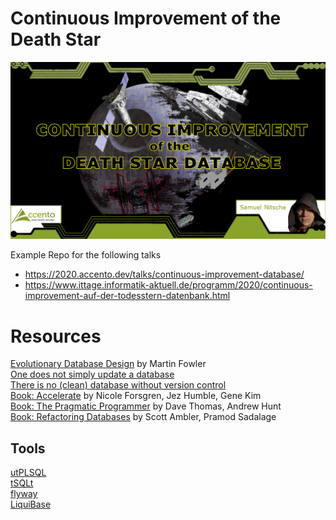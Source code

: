 # Continuous Improvement of the Death Star
![Announcement](img/AccentoDev_2020_Improvement_DeathStar_announcement.png)  

Example Repo for the following talks
- https://2020.accento.dev/talks/continuous-improvement-database/
- https://www.ittage.informatik-aktuell.de/programm/2020/continuous-improvement-auf-der-todesstern-datenbank.html

# Resources
[Evolutionary Database Design](https://www.martinfowler.com/articles/evodb.html) by Martin Fowler  
[One does not simply update a database](https://cleandatabase.wordpress.com/2017/11/28/one-does-not-simply-update-a-database-migration-based-database-development/)  
[There is no (clean) database without version control](https://cleandatabase.wordpress.com/2017/09/22/there-is-no-clean-database-development-without-version-control/)  
[Book: Accelerate](https://www.amazon.com/Accelerate-Software-Performing-Technology-Organizations/dp/1942788339) by Nicole Forsgren, Jez Humble, Gene Kim  
[Book: The Pragmatic Programmer](https://www.amazon.com/Pragmatic-Programmer-journey-mastery-Anniversary/dp/0135957052) by Dave Thomas, Andrew Hunt  
[Book: Refactoring Databases](https://www.amazon.com/Refactoring-Databases-Evolutionary-Addison-Wesley-Signature-ebook/dp/B001QAP36E) by Scott Ambler, Pramod Sadalage  

## Tools

[utPLSQL](http://utplsql.org)  
[tSQLt](https://tsqlt.org/)  
[flyway](https://flywaydb.org/)  
[LiquiBase](https://www.liquibase.org/)  